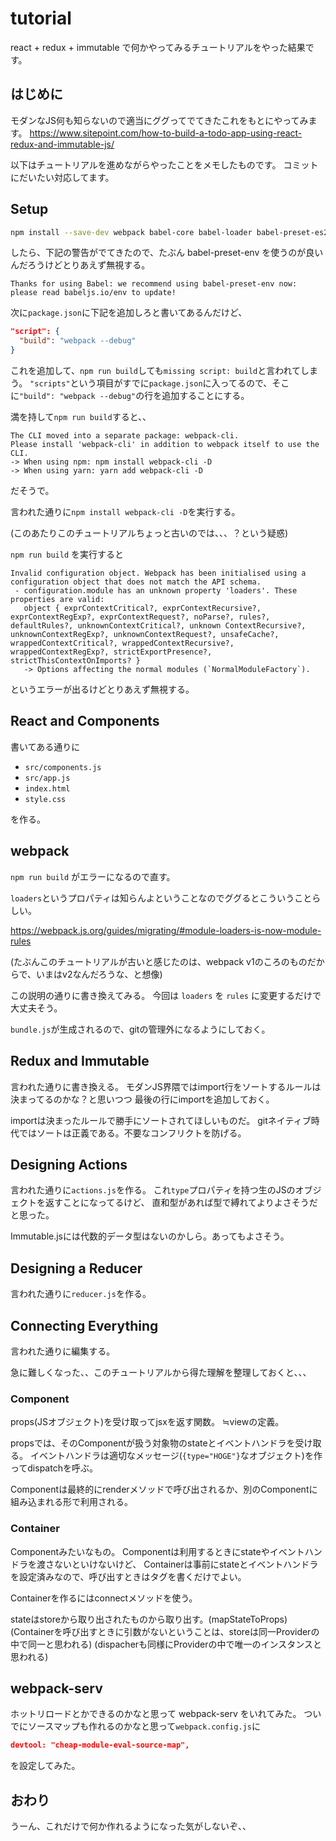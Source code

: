 # tutorial

react + redux + immutable で何かやってみるチュートリアルをやった結果です。

## はじめに

モダンなJS何も知らないので適当にググってでてきたこれをもとにやってみます。
https://www.sitepoint.com/how-to-build-a-todo-app-using-react-redux-and-immutable-js/

以下はチュートリアルを進めながらやったことをメモしたものです。
コミットにだいたい対応してます。

## Setup

```bash
npm install --save-dev webpack babel-core babel-loader babel-preset-es2015 babel-preset-react
```

したら、下記の警告がでてきたので、たぶん babel-preset-env を使うのが良いんだろうけどとりあえず無視する。

    Thanks for using Babel: we recommend using babel-preset-env now: please read babeljs.io/env to update!

次に`package.json`に下記を追加しろと書いてあるんだけど、

```json
"script": {
  "build": "webpack --debug"
}
```

これを追加して、`npm run build`しても`missing script: build`と言われてしまう。
`"scripts"`という項目がすでに`package.json`に入ってるので、そこに`"build": "webpack --debug"`の行を追加することにする。

満を持して`npm run build`すると、、

    The CLI moved into a separate package: webpack-cli.
    Please install 'webpack-cli' in addition to webpack itself to use the CLI.
    -> When using npm: npm install webpack-cli -D
    -> When using yarn: yarn add webpack-cli -D

だそうで。

言われた通りに`npm install webpack-cli -D`を実行する。

(このあたりこのチュートリアルちょっと古いのでは、、、？という疑惑)

`npm run build` を実行すると

    Invalid configuration object. Webpack has been initialised using a configuration object that does not match the API schema.
     - configuration.module has an unknown property 'loaders'. These properties are valid:
       object { exprContextCritical?, exprContextRecursive?, exprContextRegExp?, exprContextRequest?, noParse?, rules?, defaultRules?, unknownContextCritical?, unknown ContextRecursive?, unknownContextRegExp?, unknownContextRequest?, unsafeCache?, wrappedContextCritical?, wrappedContextRecursive?, wrappedContextRegExp?, strictExportPresence?, strictThisContextOnImports? }
       -> Options affecting the normal modules (`NormalModuleFactory`).

というエラーが出るけどとりあえず無視する。

## React and Components

書いてある通りに

* `src/components.js`
* `src/app.js`
* `index.html`
* `style.css`

を作る。

## webpack

`npm run build` がエラーになるので直す。

`loaders`というプロパティは知らんよということなのでググるとこういうことらしい。

https://webpack.js.org/guides/migrating/#module-loaders-is-now-module-rules

(たぶんこのチュートリアルが古いと感じたのは、webpack v1のころのものだからで、いまはv2なんだろうな、と想像)

この説明の通りに書き換えてみる。
今回は `loaders` を `rules` に変更するだけで大丈夫そう。

`bundle.js`が生成されるので、gitの管理外になるようにしておく。

## Redux and Immutable

言われた通りに書き換える。
モダンJS界隈ではimport行をソートするルールは決まってるのかな？と思いつつ
最後の行にimportを追加しておく。

importは決まったルールで勝手にソートされてほしいものだ。
gitネイティブ時代ではソートは正義である。不要なコンフリクトを防げる。

## Designing Actions

言われた通りに`actions.js`を作る。
これ`type`プロパティを持つ生のJSのオブジェクトを返すことになってるけど、
直和型があれば型で縛れてよりよさそうだと思った。

Immutable.jsには代数的データ型はないのかしら。あってもよさそう。

## Designing a Reducer

言われた通りに`reducer.js`を作る。

## Connecting Everything

言われた通りに編集する。

急に難しくなった、、このチュートリアルから得た理解を整理しておくと、、、

### Component

props(JSオブジェクト)を受け取ってjsxを返す関数。
≒viewの定義。

propsでは、そのComponentが扱う対象物のstateとイベントハンドラを受け取る。
イベントハンドラは適切なメッセージ(`{type="HOGE"}`なオブジェクト)を作ってdispatchを呼ぶ。

Componentは最終的にrenderメソッドで呼び出されるか、別のComponentに組み込まれる形で利用される。

### Container

Componentみたいなもの。
Componentは利用するときにstateやイベントハンドラを渡さないといけないけど、
Containerは事前にstateとイベントハンドラを設定済みなので、呼び出すときはタグを書くだけでよい。

Containerを作るにはconnectメソッドを使う。

stateはstoreから取り出されたものから取り出す。(mapStateToProps)
(Containerを呼び出すときに引数がないということは、storeは同一Providerの中で同一と思われる)
(dispacherも同様にProviderの中で唯一のインスタンスと思われる)

## webpack-serv

ホットリロードとかできるのかなと思って webpack-serv をいれてみた。
ついでにソースマップも作れるのかなと思って`webpack.config.js`に

```json
devtool: "cheap-module-eval-source-map",
```

を設定してみた。

## おわり

うーん、これだけで何か作れるようになった気がしないぞ、、